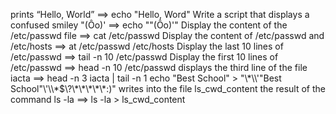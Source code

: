  prints “Hello, World” ==> echo "Hello, Word"
Write a script that displays a confused smiley "(Ôo)' ==> echo "\"(Ôo)'" 
Display the content of the /etc/passwd file ==> cat /etc/passwd
Display the content of /etc/passwd and /etc/hosts ==> at /etc/passwd /etc/hosts
Display the last 10 lines of /etc/passwd ==> tail -n 10 /etc/passwd
Display the first 10 lines of /etc/passwd ==> head -n 10 /etc/passwd
displays the third line of the file iacta ==> head -n 3 iacta | tail -n 1
echo "Best School" > "\\\*\\\\'\"Best School\"\\'\\\\\*\$\\\?\\\*\\\*\\\*\\\*\\\*:\)"
writes into the file ls_cwd_content the result of the command ls -la ==> ls -la > ls_cwd_content 
